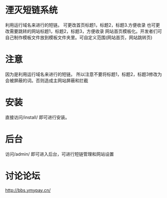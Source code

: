 # 湮灭短链系统
利用运行域名来进行的短链。
可更改首页标题1，标题2，标题3.方便收录
也可更改需要跳转的网站标题1，标题2，标题3，方便收录
网站首页模板化。开发者们可自己制作模板文件放到模板文件夹里。可自定义范围(网站首页，网站跳转页)
# 注意
因为是利用运行域名来进行的短链。
所以注意不要将标题1，标题2，标题3修改为会被屏蔽的词。否则造成主网站屏蔽和拦截
# 安装
直接访问/install/  即可进行安装。
# 后台
访问/admin/ 即可进入后台，可进行短链管理和网站设置
# 讨论论坛
http://bbs.ymypay.cn/
